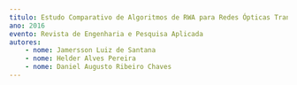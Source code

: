 ```yaml
---
titulo: Estudo Comparativo de Algoritmos de RWA para Redes Ópticas Translúcidas
ano: 2016
evento: Revista de Engenharia e Pesquisa Aplicada
autores:
    - nome: Jamersson Luiz de Santana
    - nome: Helder Alves Pereira
    - nome: Daniel Augusto Ribeiro Chaves
---
```


